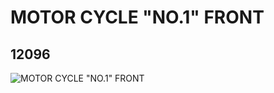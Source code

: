 # MOTOR CYCLE "NO.1" FRONT
## 12096
![MOTOR CYCLE "NO.1" FRONT](https://lc-www-live-s.legocdn.com/media/bricks/5/2/6062977.jpg)